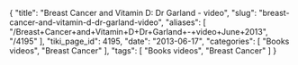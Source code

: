 {
    "title": "Breast Cancer and Vitamin D: Dr Garland - video",
    "slug": "breast-cancer-and-vitamin-d-dr-garland-video",
    "aliases": [
        "/Breast+Cancer+and+Vitamin+D+Dr+Garland+-+video+June+2013",
        "/4195"
    ],
    "tiki_page_id": 4195,
    "date": "2013-06-17",
    "categories": [
        "Books videos",
        "Breast Cancer"
    ],
    "tags": [
        "Books videos",
        "Breast Cancer"
    ]
}